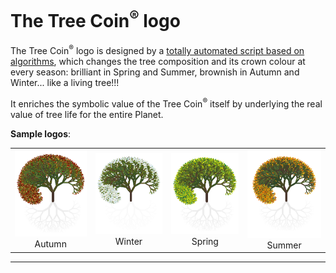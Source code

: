 # The Tree Coin<sup>®</sup> logo

The Tree Coin<sup>®</sup> logo is designed by a <a target="_blank" href="https://github.com/Tree-Coin/Logo">totally automated script based on algorithms</a>, which changes the tree composition and its crown colour at every season: brilliant in Spring and Summer, brownish in Autumn and Winter... like a living tree!!!

It enriches the symbolic value of the Tree Coin<sup>®</sup> itself by underlying the real value of tree life for the entire Planet.

**Sample logos**:
<table style="width: 100%; border: 0px none !important; pointer-events: none;">
  <tr>
    <td align="center">
      <img src="../../_img/autumn_500.png" title="Autumn" /><br />Autumn
    </td>
    <td align="center">
      <img src="../../_img/winter_500.png" title="Winter" /><br />Winter
    </td>
    <td align="center">
      <img src="../../_img/spring_500.png" title="Spring" /><br />Spring
    </td>
    <td align="center">
      <img src="../../_img/summer_500.png" title="Summer" /><br />Summer
    </td>
  </tr>
</table>

---
